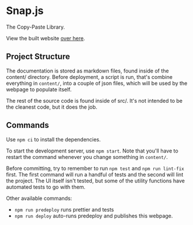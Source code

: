 # Snap.js

The Copy-Paste Library.

View the built website [over here](https://thescottyjam.github.io/snap.js/#!/nolodash).

## Project Structure

The documentation is stored as markdown files, found inside of the content/ directory. Before deployment, a script is run, that's combine everything in `content/`, into a couple of json files, which will be used by the webpage to populate itself.

The rest of the source code is found inside of src/. It's not intended to be the cleanest code, but it does the job.

## Commands

Use `npm ci` to install the dependencies.

To start the development server, use `npm start`. Note that you'll have to restart the command whenever you change something in `content/`.

Before committing, try to remember to run `npm test` and `npm run lint-fix` first. The first command will run a handful of tests and the second will lint the project. The UI itself isn't tested, but some of the utility functions have automated tests to go with them.

Other available commands:

- `npm run predeploy` runs prettier and tests
- `npm run deploy` auto-runs predeploy and publishes this webpage.
